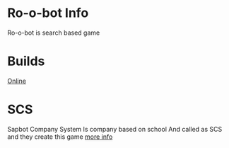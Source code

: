# Ro-o-bot Info

Ro-o-bot is search based game

# Builds
[Online](https://sapbot.github.io/Store/online/ro-o-bot/)

# SCS

Sapbot Company System
Is company based on school
And called as SCS and they
create this game
[more info](https://sapbot.github.io/info/scs/)